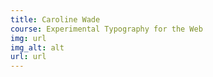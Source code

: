 ```yaml
---
title: Caroline Wade
course: Experimental Typography for the Web
img: url
img_alt: alt
url: url
---
```

